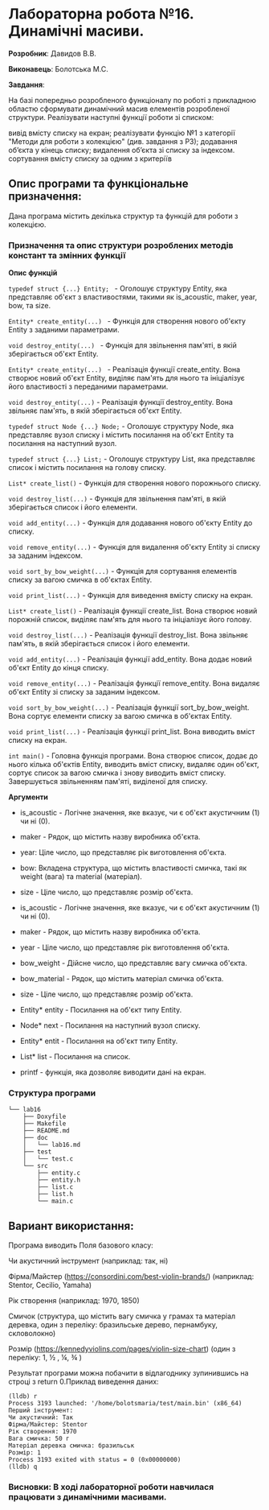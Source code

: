 # Лабораторна робота №16. Динамічні масиви.

**Розробник**: Давидов В.В.

**Виконавець**: Болотська М.С.

**Завдання**: 

На базі попередньо розробленого функціоналу по роботі з прикладною областю сформувати динамічний масив елементів розробленої структури. Реалізувати наступні функції роботи зі списком:

вивід вмісту списку на екран;
реалізувати функцію №1 з категорії "Методи для роботи з колекцією" (див. завдання з РЗ);
додавання об’єкта у кінець списку;
видалення об’єкта зі списку за індексом.
сортування вмісту списку за одним з критеріїв

## Опис програми та функціональне призначення:

Дана програма містить декілька структур та функцій для роботи з колекцією.

### Призначення та опис структури розроблених методів констант та змінних функції 

**Опис функцій**

  `typedef struct {...} Entity; ` - Оголошує структуру Entity, яка представляє об'єкт з властивостями, такими як is_acoustic, maker, year, bow, та size.
 
  `Entity* create_entity(...) ` - Функція для створення нового об'єкту Entity з заданими параметрами.

  `void destroy_entity(...) ` - Функція для звільнення пам'яті, в якій зберігається об'єкт Entity.

  `Entity* create_entity(...) ` - Реалізація функції create_entity. Вона створює новий об'єкт Entity, виділяє пам'ять для нього та ініціалізує його властивості з переданими параметрами.

 ` void destroy_entity(...) ` - Реалізація функції destroy_entity. Вона звільняє пам'ять, в якій зберігається об'єкт Entity.

  ` typedef struct Node {...} Node; ` -  Оголошує структуру Node, яка представляє вузол списку і містить посилання на об'єкт Entity та посилання на наступний вузол.

  ` typedef struct {...} List; ` - Оголошує структуру List, яка представляє список і містить посилання на голову списку.

  ` List* create_list() `  - Функція для створення нового порожнього списку.

  ` void destroy_list(...) ` - Функція для звільнення пам'яті, в якій зберігається список і його елементи.

  ` void add_entity(...) ` - Функція для додавання нового об'єкту Entity до списку.

  ` void remove_entity(...) ` - Функція для видалення об'єкту Entity зі списку за заданим індексом.

  ` void sort_by_bow_weight(...) ` - Функція для сортування елементів списку за вагою смичка в об'єктах Entity.

  ` void print_list(...) ` - Функція для виведення вмісту списку на екран.

  ` List* create_list() ` - Реалізація функції create_list. Вона створює новий порожній список, виділяє пам'ять для нього та ініціалізує його голову.

  ` void destroy_list(...) ` - Реалізація функції destroy_list. Вона звільняє пам'ять, в якій зберігається список і його елементи.

  ` void add_entity(...) ` - Реалізація функції add_entity. Вона додає новий об'єкт Entity до кінця списку.

  ` void remove_entity(...) ` - Реалізація функції remove_entity. Вона видаляє об'єкт Entity зі списку за заданим індексом.

  ` void sort_by_bow_weight(...) ` - Реалізація функції sort_by_bow_weight. Вона сортує елементи списку за вагою смичка в об'єктах Entity.

  ` void print_list(...) ` - Реалізація функції print_list. Вона виводить вміст списку на екран.

  ` int main() ` - Головна функція програми. Вона створює список, додає до нього кілька об'єктів Entity, виводить вміст списку, видаляє один об'єкт, сортує список за вагою смичка і знову виводить вміст списку. Завершується звільненням пам'яті, виділеної для списку.

**Аргументи**

- is_acoustic - Логічне значення, яке вказує, чи є об'єкт акустичним (1) чи ні (0).

- maker - Рядок, що містить назву виробника об'єкта.

- year: Ціле число, що представляє рік виготовлення об'єкта.

- bow: Вкладена структура, що містить властивості смичка, такі як weight (вага) та material (матеріал).

- size - Ціле число, що представляє розмір об'єкта.

- is_acoustic - Логічне значення, яке вказує, чи є об'єкт акустичним (1) чи ні (0).

- maker - Рядок, що містить назву виробника об'єкта.

- year - Ціле число, що представляє рік виготовлення об'єкта.

- bow_weight - Дійсне число, що представляє вагу смичка об'єкта.

- bow_material - Рядок, що містить матеріал смичка об'єкта.

- size - Ціле число, що представляє розмір об'єкта.

- Entity* entity - Посилання на об'єкт типу Entity.

- Node* next - Посилання на наступний вузол списку.

- Entity* entit - Посилання на об'єкт типу Entity.

- List* list - Посилання на список.

- printf - функція, яка дозволяє виводити дані на екран.


### Структура програми

```
└── lab16
    ├── Doxyfile
    ├── Makefile
    ├── README.md
    ├── doc
    │   └── lab16.md
    ├── test
    │   └── test.c
    └── src
        ├── entity.c
        ├── entity.h
        ├── list.c
        ├── list.h
        └── main.c
```
    
## Вариант використання:

Програма виводить Поля базового класу:

Чи акустичний інструмент (наприклад: так, ні)

Фірма/Майстер (https://consordini.com/best-violin-brands/) (наприклад: Stentor, Cecilio, Yamaha)

Рік створення (наприклад: 1970, 1850)

Смичок (структура, що містить вагу смичка у грамах та матеріал деревка, один з переліку: бразильське дерево, пернамбуку, скловолокно)

Розмір (https://kennedyviolins.com/pages/violin-size-chart) (один з переліку: 1, ½ , ¼, ¾ )

Результат програми можна побачити в відлагоднику зупинившись на строці з return 0.Приклад виведення даних:

```
(lldb) r
Process 3193 launched: '/home/bolotsmaria/test/main.bin' (x86_64)
Перший інструмент:
Чи акустичний: Так
Фірма/Майстер: Stentor
Рік створення: 1970
Вага смичка: 50 г
Матеріал деревка смичка: бразильськ
Розмір: 1
Process 3193 exited with status = 0 (0x00000000) 
(lldb) q

```

### Висновки: В ході лабораторної роботи навчилася працювати з динамічними масивами.
